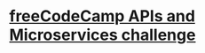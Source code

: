 
# [freeCodeCamp APIs and Microservices challenge](https://www.freecodecamp.org/learn/apis-and-microservices/#apis-and-microservices-projects)
